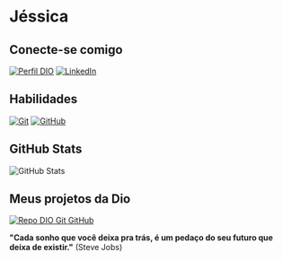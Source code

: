 #     Jéssica

## Conecte-se comigo


[![Perfil DIO](https://img.shields.io/badge/-Meu%20Perfil%20na%20DIO-30A3DC?style=for-the-badge)](https://web.dio.me/users/jessy_prata/ )
[![LinkedIn](https://img.shields.io/badge/LinkedIn-000?style=for-the-badge&logo=linkedin&logoColor=0E76A8)](https://www.linkedin.com/in/j%C3%A9ssica-beir%C3%A3o-279106289/)


## Habilidades

[![Git](https://img.shields.io/badge/git-%23F05033.svg?style=for-the-badge&logo=git&logoColor=white)](https://www.git-scm.com/)
[![GitHub](https://img.shields.io/badge/github-%23121011.svg?style=for-the-badge&logo=github&logoColor=white)](https://docs.github.com/pt)

## GitHub Stats
![GitHub Stats](https://github-readme-stats.vercel.app/api?username=kinhaprata&theme=dracula&border_transpcolor=30A3DC&show_icons=false&icon_color=30A3DC&_title_color=E94D5F&text_color=FFF)


## Meus projetos da Dio

[![Repo DIO Git GitHub](https://github-readme-stats.vercel.app/api/pin/?username=kinhaprata&repo=dio-lab-open-source&bg_color=Transparent&border_color=30A3DC&show_icons=false&icon_color=30A3DC&title_color=E94D5F&text_color=000)](https://github.com/kinhaprata/dio-lab-open-source)

**"Cada sonho que você deixa pra trás, é um pedaço do seu futuro que deixa de existir."** (Steve Jobs)
